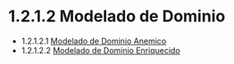 # 1.2.1.2 Modelado de Dominio

- 1.2.1.2.1 [Modelado de Dominio Anemico](https://github.com/F3liP3L/Software2-QuickJob-Documentacion/blob/main/desing-dettails/vista-funcional/modelo-dominio/modelo-anemico/modelo-dominio-anemico.md)
- 1.2.1.2.2 [Modelado de Dominio Enriquecido](https://github.com/F3liP3L/Software2-QuickJob-Documentacion/blob/main/desing-dettails/vista-funcional/modelo-dominio/modelo-enriquecido/modelo-dominio-enriquecido.md)



